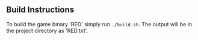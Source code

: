 ## Build Instructions

To build the game binary 'RED' simply run `./build.sh`.
The output will be in the project directory as 'RED.txt'.